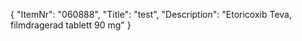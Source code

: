 {
  "ItemNr": "060888",
  "Title": "test",
  "Description": "Etoricoxib Teva, filmdragerad tablett 90 mg"
}